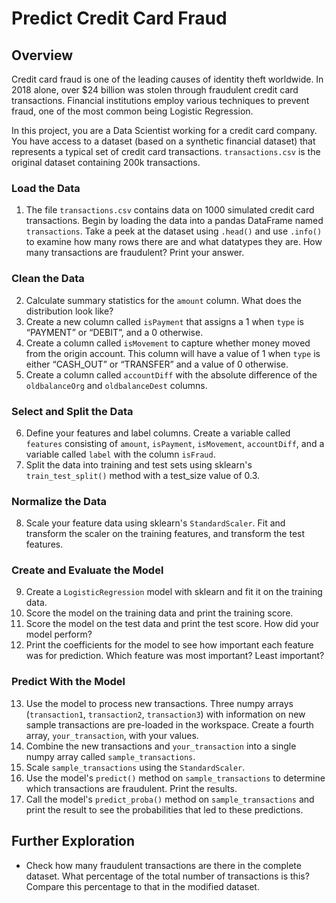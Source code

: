 # Predict Credit Card Fraud

## Overview
Credit card fraud is one of the leading causes of identity theft worldwide. In 2018 alone, over $24 billion was stolen through fraudulent credit card transactions. Financial institutions employ various techniques to prevent fraud, one of the most common being Logistic Regression.

In this project, you are a Data Scientist working for a credit card company. You have access to a dataset (based on a synthetic financial dataset) that represents a typical set of credit card transactions. `transactions.csv` is the original dataset containing 200k transactions.

### Load the Data
1. The file `transactions.csv` contains data on 1000 simulated credit card transactions. Begin by loading the data into a pandas DataFrame named `transactions`. Take a peek at the dataset using `.head()` and use `.info()` to examine how many rows there are and what datatypes they are. How many transactions are fraudulent? Print your answer.

### Clean the Data
2. Calculate summary statistics for the `amount` column. What does the distribution look like?
3. Create a new column called `isPayment` that assigns a 1 when `type` is “PAYMENT” or “DEBIT”, and a 0 otherwise.
4. Create a column called `isMovement` to capture whether money moved from the origin account. This column will have a value of 1 when `type` is either “CASH_OUT” or “TRANSFER” and a value of 0 otherwise.
5. Create a column called `accountDiff` with the absolute difference of the `oldbalanceOrg` and `oldbalanceDest` columns.

### Select and Split the Data
6. Define your features and label columns. Create a variable called `features` consisting of `amount`, `isPayment`, `isMovement`, `accountDiff`, and a variable called `label` with the column `isFraud`.
7. Split the data into training and test sets using sklearn's `train_test_split()` method with a test_size value of 0.3.

### Normalize the Data
8. Scale your feature data using sklearn's `StandardScaler`. Fit and transform the scaler on the training features, and transform the test features.

### Create and Evaluate the Model
9. Create a `LogisticRegression` model with sklearn and fit it on the training data.
10. Score the model on the training data and print the training score.
11. Score the model on the test data and print the test score. How did your model perform?
12. Print the coefficients for the model to see how important each feature was for prediction. Which feature was most important? Least important?

### Predict With the Model
13. Use the model to process new transactions. Three numpy arrays (`transaction1`, `transaction2`, `transaction3`) with information on new sample transactions are pre-loaded in the workspace. Create a fourth array, `your_transaction`, with your values.
14. Combine the new transactions and `your_transaction` into a single numpy array called `sample_transactions`.
15. Scale `sample_transactions` using the `StandardScaler`.
16. Use the model's `predict()` method on `sample_transactions` to determine which transactions are fraudulent. Print the results.
17. Call the model's `predict_proba()` method on `sample_transactions` and print the result to see the probabilities that led to these predictions.


## Further Exploration
- Check how many fraudulent transactions are there in the complete dataset. What percentage of the total number of transactions is this? Compare this percentage to that in the modified dataset.

